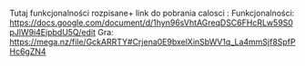 Tutaj funkcjonalności rozpisane+ link do pobrania calosci :
Funkcjonalności: https://docs.google.com/document/d/1hyn96sVhtAGreqDSC6FHcRLw59S0pJlW9i4EipbdU5Q/edit
Gra: https://mega.nz/file/GckARRTY#Crjena0E9bxelXinSbWV1q_La4mmSjf8SpfPHc6gZN4
